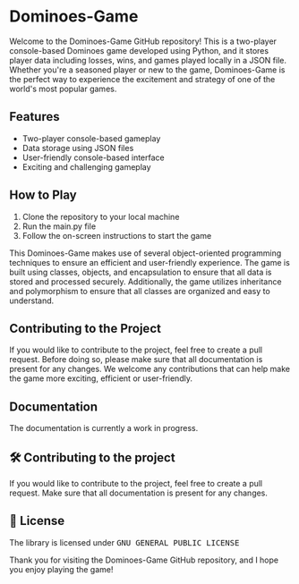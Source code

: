 # Dominoes-Game

Welcome to the Dominoes-Game GitHub repository! This is a two-player console-based Dominoes game developed using Python, and it stores player data including losses, wins, and games played locally in a JSON file. Whether you're a seasoned player or new to the game, Dominoes-Game is the perfect way to experience the excitement and strategy of one of the world's most popular games.

## Features
- Two-player console-based gameplay
- Data storage using JSON files
- User-friendly console-based interface
- Exciting and challenging gameplay

## How to Play
1. Clone the repository to your local machine
2. Run the main.py file
3. Follow the on-screen instructions to start the game

This Dominoes-Game makes use of several object-oriented programming techniques to ensure an efficient and user-friendly experience. The game is built using classes, objects, and encapsulation to ensure that all data is stored and processed securely. Additionally, the game utilizes inheritance and polymorphism to ensure that all classes are organized and easy to understand.

## Contributing to the Project
If you would like to contribute to the project, feel free to create a pull request. Before doing so, please make sure that all documentation is present for any changes. We welcome any contributions that can help make the game more exciting, efficient or user-friendly.

## Documentation
The documentation is currently a work in progress. 

## :hammer_and_wrench: Contributing to the project
If you would like to contribute to the project, feel free to create a pull request. Make sure that all documentation is present for any changes.  
## :scroll: License
The library is licensed under <kbd>GNU GENERAL PUBLIC LICENSE</kbd>

Thank you for visiting the Dominoes-Game GitHub repository, and I hope you enjoy playing the game!
